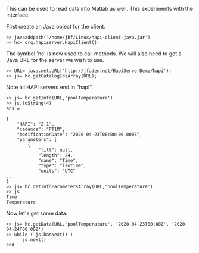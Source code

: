 This can be used to read data into Matlab as well.  This experiments with the interface.

First create an Java object for the client.

~~~~~
>> javaaddpath('/home/jbf/Linux/hapi-client-java.jar')
>> hc= org.hapiserver.HapiClient()
~~~~~

The symbol 'hc' is now used to call methods.  We will also need to get a Java URL for the server we wish to use.

~~~~~
>> URL= java.net.URL('http://jfaden.net/HapiServerDemo/hapi');
>> js= hc.getCatalogIdsArray(URL);
~~~~~

Note all HAPI servers end in "hapi".

~~~~~
>> js= hc.getInfo(URL,'poolTemperature') 
>> js.toString(4)
ans =

{
    "HAPI": "2.1",
    "cadence": "PT1M",
    "modificationDate": "2020-04-23T00:00:00.000Z",
    "parameters": [
        {
            "fill": null,
            "length": 24,
            "name": "Time",
            "type": "isotime",
            "units": "UTC"
...
}
>> js= hc.getInfoParametersArray(URL,'poolTemperature')
>> js
Time
Temperature
~~~~~

Now let's get some data.

~~~~~
>> js= hc.getData(URL,'poolTemperature', '2020-04-23T00:00Z', '2020-04-24T00:00Z')
>> while ( js.hasNext() ) 
      js.next()
end
~~~~~

